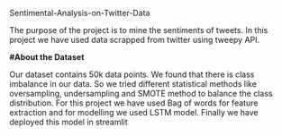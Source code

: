  Sentimental-Analysis-on-Twitter-Data

The purpose of the project is to mine the sentiments of tweets. In this project we have used data scrapped from twitter using tweepy API.

**#About the Dataset**

Our dataset contains 50k data points. We found that there is class imbalance in our data. So we tried different statistical methods like oversampling, undersampling and
SMOTE method to balance the class distribution.
For this project we have used Bag of words for feature extraction and for modelling we used LSTM model. Finally we have deployed this model in streamlit 
